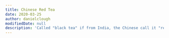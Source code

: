 ```yaml
---
title: Chinese Red Tea
date: 2020-03-25
author: danielclough
modifiedDate: null
description: 'Called "black tea" if from India, the Chinese call it "red tea".'
---
```

